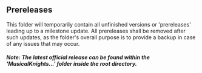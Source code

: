 ## Prereleases

This folder will temporarily contain all unfinished versions or 'prereleases' leading up to a milestone update. All prereleases shall be removed after such updates, as the folder's overall purpose is to provide a backup in case of any issues that may occur.

##### *Note: The latest official release can be found within the 'MusicalKnights...' folder inside the root directory.*